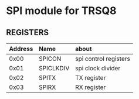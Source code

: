 # SPI module for TRSQ8 

## REGISTERS
|Address|Name     |about                |
|:------|:--------|:--------------------|
|0x00   |SPICON   |spi control registers|
|0x01   |SPICLKDIV|spi clock divider    |
|0x02   |SPITX    |TX register          |
|0x03   |SPIRX    |RX register          |
